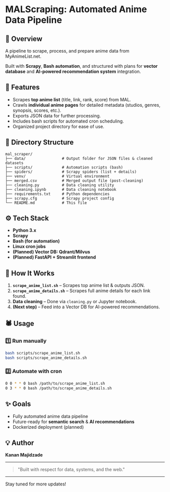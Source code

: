 # MALScraping: Automated Anime Data Pipeline



## 🚀 Overview

A pipeline to scrape, process, and prepare anime data from MyAnimeList.net.

Built with **Scrapy**, **Bash automation**, and structured with plans for **vector database** and **AI-powered recommendation system** integration.

## 🧩 Features

- Scrapes **top anime list** (title, link, rank, score) from MAL.
- Crawls **individual anime pages** for detailed metadata (studios, genres, synopsis, scores, etc.).
- Exports JSON data for further processing.
- Includes bash scripts for automated cron scheduling.
- Organized project directory for ease of use.

## 📂 Directory Structure

```plaintext
mal_scraper/
├── data/                # Output folder for JSON files & cleaned datasets
├── scripts/             # Automation scripts (bash)
├── spiders/             # Scrapy spiders (list + details)
├── venv/                # Virtual environment
├── merged.csv           # Merged output file (post-cleaning)
├── cleaning.py          # Data cleaning utility
├── cleaning.ipynb       # Data cleaning notebook
├── requirements.txt     # Python dependencies
├── scrapy.cfg           # Scrapy project config
└── README.md            # This file
```

## ⚙️ Tech Stack

- **Python 3.x**
- **Scrapy**
- **Bash (for automation)**
- **Linux cron jobs**
- **(Planned) Vector DB: Qdrant/Milvus**
- **(Planned) FastAPI + Streamlit frontend**

## 🚦 How It Works

1. **`scrape_anime_list.sh`** – Scrapes top anime list & outputs JSON.
2. **`scrape_anime_details.sh`** – Scrapes full anime details for each link found.
3. **Data cleaning** – Done via `cleaning.py` or Jupyter notebook.
4. **(Next step)** – Feed into a Vector DB for AI-powered recommendations.

## 🕷️ Usage

### 1️⃣ Run manually

```bash
bash scripts/scrape_anime_list.sh
bash scripts/scrape_anime_details.sh
```

### 2️⃣ Automate with cron

```bash
0 0 * * 0 bash /path/to/scrape_anime_list.sh
0 3 * * 0 bash /path/to/scrape_anime_details.sh
```

## ✨ Goals

- Fully automated anime data pipeline
- Future-ready for **semantic search** & **AI recommendations**
- Dockerized deployment (planned)

## 💡 Author

**Kanan Majidzade**

---

> "Built with respect for data, systems, and the web."

---

Stay tuned for more updates!

